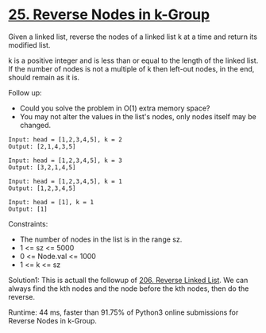# [25. Reverse Nodes in k-Group](https://leetcode.com/problems/reverse-nodes-in-k-group/)

Given a linked list, reverse the nodes of a linked list k at a time and return its modified list.

k is a positive integer and is less than or equal to the length of the linked list. If the number of nodes is not a multiple of k then left-out nodes, in the end, should remain as it is.

Follow up:

- Could you solve the problem in O(1) extra memory space?
- You may not alter the values in the list's nodes, only nodes itself may be changed.

```
Input: head = [1,2,3,4,5], k = 2
Output: [2,1,4,3,5]

Input: head = [1,2,3,4,5], k = 3
Output: [3,2,1,4,5]

Input: head = [1,2,3,4,5], k = 1
Output: [1,2,3,4,5]

Input: head = [1], k = 1
Output: [1]
```

Constraints:

- The number of nodes in the list is in the range sz.
- 1 <= sz <= 5000
- 0 <= Node.val <= 1000
- 1 <= k <= sz

Solution1: This is actuall the followup of [206. Reverse Linked List](https://leetcode.com/problems/reverse-linked-list/). We can always find the kth nodes and the node before the kth nodes, then do the reverse. 

Runtime: 44 ms, faster than 91.75% of Python3 online submissions for Reverse Nodes in k-Group.

